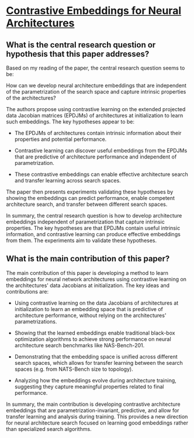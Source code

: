 # [Contrastive Embeddings for Neural Architectures](https://arxiv.org/abs/2102.04208v2)

## What is the central research question or hypothesis that this paper addresses?

 Based on my reading of the paper, the central research question seems to be: 

How can we develop neural architecture embeddings that are independent of the parametrization of the search space and capture intrinsic properties of the architectures?

The authors propose using contrastive learning on the extended projected data Jacobian matrices (EPDJMs) of architectures at initialization to learn such embeddings. The key hypotheses appear to be:

- The EPDJMs of architectures contain intrinsic information about their properties and potential performance. 

- Contrastive learning can discover useful embeddings from the EPDJMs that are predictive of architecture performance and independent of parametrization.

- These contrastive embeddings can enable effective architecture search and transfer learning across search spaces.

The paper then presents experiments validating these hypotheses by showing the embeddings can predict performance, enable competent architecture search, and transfer between different search spaces.

In summary, the central research question is how to develop architecture embeddings independent of parametrization that capture intrinsic properties. The key hypotheses are that EPDJMs contain useful intrinsic information, and contrastive learning can produce effective embeddings from them. The experiments aim to validate these hypotheses.


## What is the main contribution of this paper?

 The main contribution of this paper is developing a method to learn embeddings for neural network architectures using contrastive learning on the architectures' data Jacobians at initialization. The key ideas and contributions are:

- Using contrastive learning on the data Jacobians of architectures at initialization to learn an embedding space that is predictive of architecture performance, without relying on the architectures' parametrizations.

- Showing that the learned embeddings enable traditional black-box optimization algorithms to achieve strong performance on neural architecture search benchmarks like NAS-Bench-201.

- Demonstrating that the embedding space is unified across different search spaces, which allows for transfer learning between the search spaces (e.g. from NATS-Bench size to topology).

- Analyzing how the embeddings evolve during architecture training, suggesting they capture meaningful properties related to final performance.

In summary, the main contribution is developing contrastive architecture embeddings that are parametrization-invariant, predictive, and allow for transfer learning and analysis during training. This provides a new direction for neural architecture search focused on learning good embeddings rather than specialized search algorithms.
